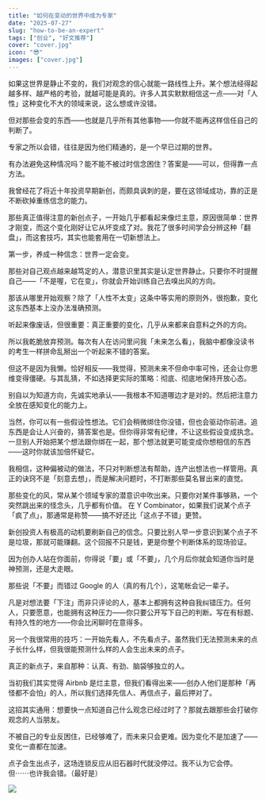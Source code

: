 ```yaml
---
title: "如何在变动的世界中成为专家"
date: "2025-07-27"
slug: "how-to-be-an-expert"
tags: ["创业", "好文推荐"]
cover: "cover.jpg"
icon: "😎"
images: ["cover.jpg"]
---
```

如果这世界是静止不变的，我们对观念的信心就能一路线性上升。某个想法经得起越多样、越严格的考验，就越可能是真的。许多人其实默默相信这一点——对「人性」这种变化不大的领域来说，这么想或许没错。



但对那些会变的东西——也就是几乎所有其他事物——你就不能再这样信任自己的判断了。



专家之所以会错，往往是因为他们精通的，是一个早已过期的世界。



有办法避免这种情况吗？能不能不被过时信念困住？答案是——可以，但得靠一点方法。



我曾经花了将近十年投资早期新创，而颇具讽刺的是，要在这领域成功，靠的正是不断砍掉重练信念的能力。



那些真正值得注意的新创点子，一开始几乎都看起来像烂主意，原因很简单：世界才刚变，而这个变化刚好让它从坏变成了对。我花了很多时间学会分辨这种「翻盘」，而这套技巧，其实也能套用在一切新想法上。



第一步，养成一种信念：世界一定会变。



那些对自己观点越来越笃定的人，潜意识里其实是认定世界静止。只要你不时提醒自己——「不是喔，它在变」，你就会开始训练自己去嗅出风的方向。



那该从哪里开始观察？除了「人性不太变」这条中等实用的原则外，很抱歉，变化这东西基本上没办法准确预测。



听起来像废话，但很重要：真正重要的变化，几乎从来都来自意料之外的方向。



所以我乾脆放弃预测。每次有人在访问里问我「未来怎么看」，我脑中都像没读书的考生一样拼命乱掰出一个听起来不错的答案。



但这不是因为我懒。恰好相反——我觉得，预测未来不但命中率可怜，还会让你思维变得僵硬。与其乱猜，不如选择更实际的策略：彻底、彻底地保持开放心态。



别自以为知道方向，先诚实地承认——我根本不知道哪边才是对的。然后把注意力全放在感知变化的能力上。



当然，你可以有一些假设性想法。它们会稍微绑住你没错，但也会驱动你前进。追东西是会让人兴奋的，猜答案也是。但你得非常有纪律，不让这些假设变成执念。
一旦别人开始把某个想法跟你绑在一起，那个想法就更可能变成你想相信的东西——这时你就该加倍怀疑它。



我相信，这种偏被动的做法，不只对判断想法有帮助，连产出想法也一样管用。真正的诀窍不是「刻意去想」，而是解决问题时，不打断那些莫名冒出来的直觉。



那些变化的风，常从某个领域专家的潜意识中吹出来。只要你对某件事够熟，一个突然跳出来的怪念头，几乎都有价值。
在 Y Combinator，如果我们说某个点子「疯了点」，那通常是称赞——搞不好还比「这点子不错」更赞。



新创投资人有极高的动机要刷新自己的信念。只要比别人早一步意识到某个点子不是垃圾，那就可能赚翻。这个回报不只是钱，更是你整个判断体系的现场验证。



因为创办人站在你面前，你得说「要」或「不要」，几个月后你就会知道你当时是神预测，还是大走眼。



那些说「不要」而错过 Google 的人（真的有几个），这笔帐会记一辈子。



凡是对想法要「下注」而非只评论的人，基本上都拥有这种自我纠错压力。任何人，只要愿意，也能拥有这种压力——你只要公开写下自己的判断。写在有标题、有持久性的地方——你会比闲聊时在意得多。



另一个我很常用的技巧：一开始先看人，不先看点子。虽然我们无法预测未来的点子长什么样，但我很能预测什么样的人会生出未来的点子。



真正的新点子，来自那种：认真、有劲、脑袋够独立的人。



当初我们其实觉得 Airbnb 是烂主意，但我们看得出来——创办人他们是那种「再怪都不会怕」的人，所以我们选择先信人、再信点子，最后押对了。



这招其实通用：想要快一点知道自己什么观念已经过时了？那就去跟那些会打破你观念的人当朋友。



不被自己的专业反困住，已经够难了，而未来只会更难。因为变化不是加速了——变化一直都在加速。



点子会生出点子，这场连锁反应从旧石器时代就没停过。我不认为它会停。
但⋯⋯也许我会错。（最好是）




![](https://prod-files-secure.s3.us-west-2.amazonaws.com/112d0858-5090-4d34-a606-b75eb8d65fd2/46476355-9cf3-4e99-9b7a-3531bc426380/1000202064.png?X-Amz-Algorithm=AWS4-HMAC-SHA256&X-Amz-Content-Sha256=UNSIGNED-PAYLOAD&X-Amz-Credential=ASIAZI2LB46626ON4QH3%2F20250901%2Fus-west-2%2Fs3%2Faws4_request&X-Amz-Date=20250901T161520Z&X-Amz-Expires=3600&X-Amz-Security-Token=IQoJb3JpZ2luX2VjELD%2F%2F%2F%2F%2F%2F%2F%2F%2F%2FwEaCXVzLXdlc3QtMiJHMEUCICuBNA8svnREyF5oNblNqXhjyw5rGi30l2pcfYQPniAOAiEAuJZhmYQN7e8VmwBeRqf0Se55ZkF6%2BV9q5X%2BRzbhpOY0q%2FwMIGBAAGgw2Mzc0MjMxODM4MDUiDP4WFkyzLJvYRDCMXSrcA50z8kzS0AqzPsE4sYELnVCWYAjTCs4XTBLpzJTjeSN5XAv8DRN82RBr4rQSDZ0W9jSmK2%2Fhm8Ju35Qb4Ex3feyWPIinjasY8Em0LQ7zfgPfaN5z%2BbStPC1%2FCBaZqhmHWr5RI0SfaTyMcKZlgbJeGdgc%2Bld0Z6NTpTb7sw4KV56cjeEPo5zN1fTgpS4rL9koppTwmkzAh%2BfuaAqYKFoyknIMfOh4rjqQSRXgP%2Fs8jAublHEg%2BsLcdM7kDLZ5X8hTZY2yVzHU6%2BKt%2BnkSn6vPpoDNdQBLqfta%2F70EqM7MTYa7FV5QNWbUec7bCo3cftlhhKIujrb0ZikVo059N6RpXAiK7IKqSNn4iifimg%2F1RDX7DM1C7%2B5uLwU6WJOZDJBsXWgzIMBbWC1DmmUbXmRwJu7TU6%2BHXuCCvwOlYIWaf2vhcxqlsFyLoR6qaOWD%2B4rM8VjZwhOHDT4O3RZs0QobPQcfxDTq0C24oteGyO690oYOhZ%2Bl5SNEeWUsWiSgOY%2FYzEdzdii7xiDcA2MTfTNULlxUrFxiHt8yThIvNqL0EWKbQIC%2FDAfnPdsqf2UEpVZ9abqMZ7TmoZhzL10xgHdV2ULuXmGjeszP3x54QSNZYiD9OcNzU4foOHUYzjLnMLzz1sUGOqUBrpRSkq%2FELQ6sQYnTajpPBmPBlDIoP89pb8l2LMJ7lfiQ1i00%2BJh4qCcYFEzYVvXkPU7Xcw9VL2A8wrh6qIlW7JP9oSIoaSMZfVz%2FY%2BnDG8Mir8TufBqfYvG0qXBMZAsu0SOyV1z2mlKuWHq%2FMBNjImMvrsqZC7rK%2FCUlMwQ7bDiEgejnHANlqPWUTItpPDnx3pTUqQDnohNb653tgtcibLtmqS6P&X-Amz-Signature=7142b9ff17abcf536d7f18aa25b8173abde9d170070b5ec1e8bb684a87873ecd&X-Amz-SignedHeaders=host&x-amz-checksum-mode=ENABLED&x-id=GetObject)

